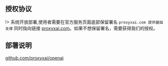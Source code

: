 ## 授权协议

!> 系统开放部署,使用者需要在官方服务页面底部保留署名 `proxyxai.com 提供基础支撑` 同时指向链接 [proxyxai.com](https://proxyxai.com)。如果不想保留署名，需要获得我们的授权。

## 部署说明

[github.com/proxyxai/openai](https://github.com/proxyxai/openai)
